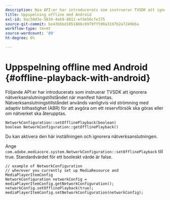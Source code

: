 ```yaml
---
description: Nya API:er har introducerats som instruerar TVSDK att ignorera nätverksanslutningsstatus när manifest hämtas.
title: Uppspelning offline med Android
exl-id: 9ac50d3e-5839-4eb9-8811-efde56cfe375
source-git-commit: be43bbbd1051886c8979ff590a3197b2a7249b6a
workflow-type: tm+mt
source-wordcount: '89'
ht-degree: 0%

---
```


# Uppspelning offline med Android {#offline-playback-with-android}

Följande API:er har introducerats som instruerar TVSDK att ignorera nätverksanslutningstillståndet när manifest hämtas. Nätverksanslutningstillståndet används vanligtvis vid strömning med adaptiv bithastighet (ABR) för att avgöra om ett reservförsök ska göras eller om nätverket ska återupptas.

```
NetworkConfiguration::setOfflinePlayback(boolean)
boolean NetworkConfiguration::getOfflinePlayback()
```

Du kan aktivera den här inställningen och ignorera nätverksanslutningen.

Ange `com.adobe.mediacore.system.NetworkConfiguration::setOfflinePlayback` till true. Standardvärdet för ett booleskt värde är false.

```
// example of NetworkConfiguration
// wherever you currently set up MediaResource and MediaPlayerItemConfig
NetworkConfiguration networkConfig = mediaPlayerItemConfig.getNetworkConfiguration();
networkConfig.setOfflinePlayback(true);
mediaPlayerItemConfig.setNetworkConfiguration(networkConfig);
```
